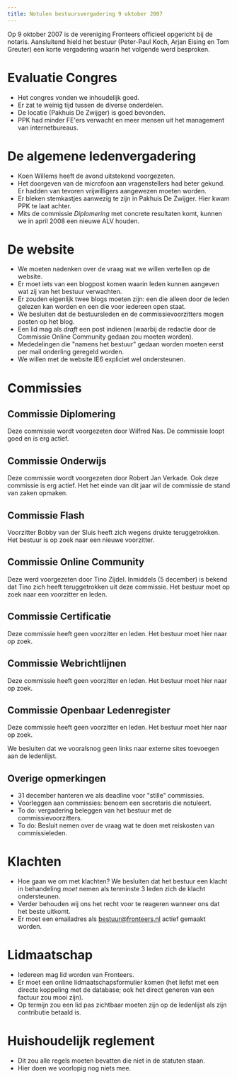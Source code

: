 ```yaml
---
title: Notulen bestuursvergadering 9 oktober 2007
---
```

Op 9 oktober 2007 is de vereniging Fronteers officieel opgericht bij de notaris. Aansluitend hield het bestuur (Peter-Paul Koch, Arjan Eising en Tom Greuter) een korte vergadering waarin het volgende werd besproken.

# Evaluatie Congres

* Het congres vonden we inhoudelijk goed.
* Er zat te weinig tijd tussen de diverse onderdelen.
* De locatie (Pakhuis De Zwijger) is goed bevonden.
* PPK had minder FE'ers verwacht en meer mensen uit het management van internetbureaus.

# De algemene ledenvergadering

* Koen Willems heeft de avond uitstekend voorgezeten.
* Het doorgeven van de microfoon aan vragenstellers had beter gekund. Er hadden van tevoren vrijwilligers aangewezen moeten worden.
* Er bleken stemkastjes aanwezig te zijn in Pakhuis De Zwijger. Hier kwam PPK te laat achter.
* Mits de commissie _Diplomering_ met concrete resultaten komt, kunnen we in april 2008 een nieuwe ALV houden.

# De website

* We moeten nadenken over de vraag wat we willen vertellen op de website.
* Er moet iets van een blogpost komen waarin leden kunnen aangeven wat zij van het bestuur verwachten.
* Er zouden eigenlijk twee blogs moeten zijn: een die alleen door de leden gelezen kan worden en een die voor iedereen open staat.
* We besluiten dat de bestuursleden en de commissievoorzitters mogen posten op het blog.
* Een lid mag als _draft_ een post indienen (waarbij de redactie door de Commissie Online Community gedaan zou moeten worden).
* Mededelingen die "namens het bestuur" gedaan worden moeten eerst per mail onderling geregeld worden.
* We willen met de website IE6 expliciet wel ondersteunen.

# Commissies

## Commissie Diplomering

Deze commissie wordt voorgezeten door Wilfred Nas. De commissie loopt goed en is erg actief.

## Commissie Onderwijs

Deze commissie wordt voorgezeten door Robert Jan Verkade. Ook deze commissie is erg actief. Het het einde van dit jaar wil de commissie de stand van zaken opmaken.

## Commissie Flash

Voorzitter Bobby van der Sluis heeft zich wegens drukte teruggetrokken. Het bestuur is op zoek naar een nieuwe voorzitter.

## Commissie Online Community

Deze werd voorgezeten door Tino Zijdel. Inmiddels (5 december) is bekend dat Tino zich heeft teruggetrokken uit deze commissie. Het bestuur moet op zoek naar een voorzitter en leden.

## Commissie Certificatie

Deze commissie heeft geen voorzitter en leden. Het bestuur moet hier naar op zoek.

## Commissie Webrichtlijnen

Deze commissie heeft geen voorzitter en leden. Het bestuur moet hier naar op zoek.

## Commissie Openbaar Ledenregister

Deze commissie heeft geen voorzitter en leden. Het bestuur moet hier naar op zoek.

We besluiten dat we vooralsnog geen links naar externe sites toevoegen aan de ledenlijst.

## Overige opmerkingen

* 31 december hanteren we als deadline voor "stille" commissies.
* Voorleggen aan commissies: benoem een secretaris die notuleert.
* To do: vergadering beleggen van het bestuur met de commissievoorzitters.
* To do: Besluit nemen over de vraag wat te doen met reiskosten van commissieleden.

# Klachten

* Hoe gaan we om met klachten? We besluiten dat het bestuur een klacht in behandeling _moet_ nemen als tenminste 3 leden zich de klacht ondersteunen.
* Verder behouden wij ons het recht voor te reageren wanneer ons dat het beste uitkomt.
* Er moet een emailadres als bestuur@fronteers.nl actief gemaakt worden.

# Lidmaatschap

* Iedereen mag lid worden van Fronteers.
* Er moet een online lidmaatschapsformulier komen (het liefst met een directe koppeling met de database; ook het direct generen van een factuur zou mooi zijn).
* Op termijn zou een lid pas zichtbaar moeten zijn op de ledenlijst als zijn contributie betaald is.

# Huishoudelijk reglement

* Dit zou alle regels moeten bevatten die niet in de statuten staan.
* Hier doen we voorlopig nog niets mee.